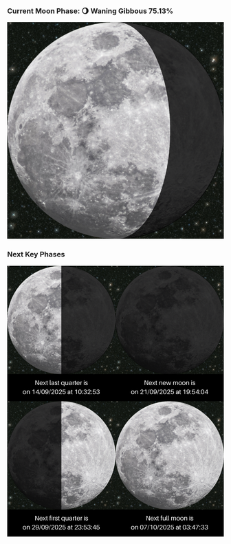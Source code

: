 ### Current Moon Phase: 🌖 Waning Gibbous 75.13%
![Moon Phase](moonphase.png)
### Next Key Phases
![Gallery](gallery.png)